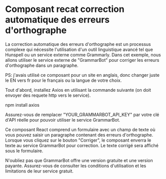 # Composant recat correction automatique des erreurs d'orthographe

La correction automatique des erreurs d'orthographe est un processus complexe qui nécessite l'utilisation d'un outil linguistique avancé tel que Hunspell ou un service externe comme Grammarly. Dans cet exemple, nous allons utiliser le service externe de "GrammarBot" pour corriger les erreurs d'orthographe dans un paragraphe.

PS: j'avais utilisé ce composant pour un site en anglais, donc changer juste le EN vers fr pour le français ou la langue de votre choix.

Tout d'abord, installez Axios en utilisant la commande suivante (on doit envoyer des requete http vers le service).

npm install axios


Assurez-vous de remplacer "YOUR_GRAMMARBOT_API_KEY" par votre clé d'API réelle pour pouvoir utiliser le service GrammarBot.

Ce composant React comprend un formulaire avec un champ de texte où vous pouvez saisir un paragraphe contenant des erreurs d'orthographe. Lorsque vous cliquez sur le bouton "Corriger", le composant enverra le texte au service GrammarBot pour correction. Le texte corrigé sera affiché sous le formulaire.

N'oubliez pas que GrammarBot offre une version gratuite et une version payante. Assurez-vous de consulter les conditions d'utilisation et les limitations de leur service gratuit.
